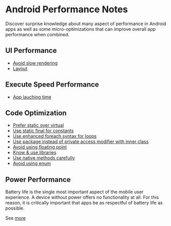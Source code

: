 # Android Performance Notes

Discover surprise knowledge about many aspect of performance in Android apps as well as some micro-optimizations that can improve overall app performance when combined.

## UI Performance

* [Avoid slow rendering](ui_performance.md#avoid-slow-rendering)
* [Layout](ui_performance.md#layout)


## Execute Speed Performance

* [App lauching time](exec_speed_performance.md#app-launching-time)


## Code Optimization

* [Prefer static over virtual](code_optimization.md#prefer-static-over-virtual)
* [Use static final for constants](code_optimization.md#use-static-final-for-constants)
* [Use enhanced foreach syntax for loops](code_optimization.md#use-enhanced-foreach-syntax-for-loops)
* [Use package instead of private access modifier with inner class](code_optimization.md#use-package-instead-of-private-access-modifier-with-inner-class)
* [Avoid using floating point](code_optimization.md#avoid-using-floating-point)
* [Know & use libraries](code_optimization.md#know-&-use-libraries)
* [Use native methods carefully](code_optimization.md#use-native-methods-carefully)
* [Avoid using enum](code_optimization.md#avoid-using-enum)


## Power Performance

Battery life is the single most important aspect of the mobile user experience. A device without power offers no functionality at all. For this reason, it is critically important that apps be as respectful of battery life as possible.

See [more](power_performance.md)